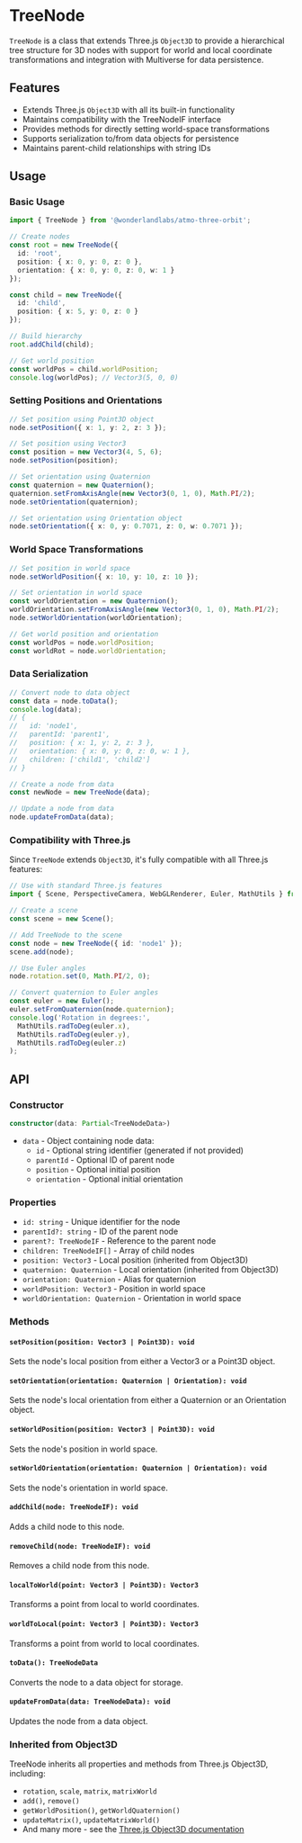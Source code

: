 # TreeNode

`TreeNode` is a class that extends Three.js `Object3D` to provide a hierarchical tree structure for 3D nodes with support for world and local coordinate transformations and integration with Multiverse for data persistence.

## Features

- Extends Three.js `Object3D` with all its built-in functionality
- Maintains compatibility with the TreeNodeIF interface
- Provides methods for directly setting world-space transformations
- Supports serialization to/from data objects for persistence
- Maintains parent-child relationships with string IDs

## Usage

### Basic Usage

```typescript
import { TreeNode } from '@wonderlandlabs/atmo-three-orbit';

// Create nodes
const root = new TreeNode({
  id: 'root',
  position: { x: 0, y: 0, z: 0 },
  orientation: { x: 0, y: 0, z: 0, w: 1 }
});

const child = new TreeNode({
  id: 'child',
  position: { x: 5, y: 0, z: 0 }
});

// Build hierarchy
root.addChild(child);

// Get world position
const worldPos = child.worldPosition;
console.log(worldPos); // Vector3(5, 0, 0)
```

### Setting Positions and Orientations

```typescript
// Set position using Point3D object
node.setPosition({ x: 1, y: 2, z: 3 });

// Set position using Vector3
const position = new Vector3(4, 5, 6);
node.setPosition(position);

// Set orientation using Quaternion
const quaternion = new Quaternion();
quaternion.setFromAxisAngle(new Vector3(0, 1, 0), Math.PI/2);
node.setOrientation(quaternion);

// Set orientation using Orientation object
node.setOrientation({ x: 0, y: 0.7071, z: 0, w: 0.7071 });
```

### World Space Transformations

```typescript
// Set position in world space
node.setWorldPosition({ x: 10, y: 10, z: 10 });

// Set orientation in world space
const worldOrientation = new Quaternion();
worldOrientation.setFromAxisAngle(new Vector3(0, 1, 0), Math.PI/2);
node.setWorldOrientation(worldOrientation);

// Get world position and orientation
const worldPos = node.worldPosition;
const worldRot = node.worldOrientation;
```

### Data Serialization

```typescript
// Convert node to data object
const data = node.toData();
console.log(data);
// {
//   id: 'node1',
//   parentId: 'parent1',
//   position: { x: 1, y: 2, z: 3 },
//   orientation: { x: 0, y: 0, z: 0, w: 1 },
//   children: ['child1', 'child2']
// }

// Create a node from data
const newNode = new TreeNode(data);

// Update a node from data
node.updateFromData(data);
```

### Compatibility with Three.js

Since `TreeNode` extends `Object3D`, it's fully compatible with all Three.js features:

```typescript
// Use with standard Three.js features
import { Scene, PerspectiveCamera, WebGLRenderer, Euler, MathUtils } from 'three';

// Create a scene
const scene = new Scene();

// Add TreeNode to the scene
const node = new TreeNode({ id: 'node1' });
scene.add(node);

// Use Euler angles
node.rotation.set(0, Math.PI/2, 0);

// Convert quaternion to Euler angles
const euler = new Euler();
euler.setFromQuaternion(node.quaternion);
console.log('Rotation in degrees:',
  MathUtils.radToDeg(euler.x),
  MathUtils.radToDeg(euler.y),
  MathUtils.radToDeg(euler.z)
);
```

## API

### Constructor

```typescript
constructor(data: Partial<TreeNodeData>)
```

- `data` - Object containing node data:
  - `id` - Optional string identifier (generated if not provided)
  - `parentId` - Optional ID of parent node
  - `position` - Optional initial position
  - `orientation` - Optional initial orientation

### Properties

- `id: string` - Unique identifier for the node
- `parentId?: string` - ID of the parent node
- `parent?: TreeNodeIF` - Reference to the parent node
- `children: TreeNodeIF[]` - Array of child nodes
- `position: Vector3` - Local position (inherited from Object3D)
- `quaternion: Quaternion` - Local orientation (inherited from Object3D)
- `orientation: Quaternion` - Alias for quaternion
- `worldPosition: Vector3` - Position in world space
- `worldOrientation: Quaternion` - Orientation in world space

### Methods

#### `setPosition(position: Vector3 | Point3D): void`

Sets the node's local position from either a Vector3 or a Point3D object.

#### `setOrientation(orientation: Quaternion | Orientation): void`

Sets the node's local orientation from either a Quaternion or an Orientation object.

#### `setWorldPosition(position: Vector3 | Point3D): void`

Sets the node's position in world space.

#### `setWorldOrientation(orientation: Quaternion | Orientation): void`

Sets the node's orientation in world space.

#### `addChild(node: TreeNodeIF): void`

Adds a child node to this node.

#### `removeChild(node: TreeNodeIF): void`

Removes a child node from this node.

#### `localToWorld(point: Vector3 | Point3D): Vector3`

Transforms a point from local to world coordinates.

#### `worldToLocal(point: Vector3 | Point3D): Vector3`

Transforms a point from world to local coordinates.

#### `toData(): TreeNodeData`

Converts the node to a data object for storage.

#### `updateFromData(data: TreeNodeData): void`

Updates the node from a data object.

### Inherited from Object3D

TreeNode inherits all properties and methods from Three.js Object3D, including:

- `rotation`, `scale`, `matrix`, `matrixWorld`
- `add()`, `remove()`
- `getWorldPosition()`, `getWorldQuaternion()`
- `updateMatrix()`, `updateMatrixWorld()`
- And many more - see the [Three.js Object3D documentation](https://threejs.org/docs/#api/en/core/Object3D)
